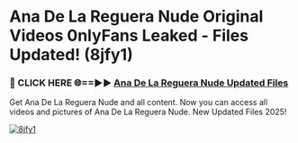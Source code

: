 # Ana De La Reguera Nude Original Videos 0nlyFans Leaked - Files Updated! (8jfy1)

<h3>🔴 CLICK HERE 🌐==►► <a href="https://tinyurl.com/5h6xmrr3" rel="nofollow">Ana De La Reguera Nude Updated Files</a></h3>

Get Ana De La Reguera Nude and all content. Now you can access all videos and pictures of Ana De La Reguera Nude. New Updated Files 2025!

[![8jfy1](https://i.imgur.com/KVD873Z.gif)](https://tinyurl.com/5h6xmrr3)
